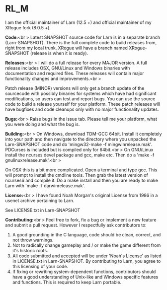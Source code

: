 # RL_M
I am the official maintainer of Larn (12.5 +) and official maintainer of my XRogue fork (8.0.5 +).

<b>Code:</b><br \>
Latest SNAPSHOT source code for Larn is in a separate branch (Larn-SNAPSHOT).  There is the full complete code to build releases from, right from my local trunk.  XRogue will have a branch named XRogue-SNAPSHOT (release is when it is ready).

<b>Releases:</b><br \>
I will do a full release for every MAJOR version.  A full release includes OSX, GNU/Linux and Windows binaries with documentation and required files.  These releases will contain major functionality changes and improvements.<br \>

Patch release (MINOR) versions will only get a branch update of the sourcecode with possibly binaries for systems which have had significant modifications, so users can test and report bugs. You can use the source code to build a release yourself for your platform.  These patch releases will have bugfixes and code cleanups only with no major functionality updates.

<b>Bugs:</b><br \>
Raise bugs in the issue tab.  Please tell me your platform, what you were doing and what the bug is.

<b>Building:</b><br \>
On Windows, download TDM-GCC 64bit.  Install it completely into your path and then navigate to the directory where you unpacked the Larn-SNAPSHOT code and do 'mingw32-make -f mingwinrelease.mak'.  PDCurses is included but is compiled only for 64bit.<br \>
On GNU/Linux install the ncurses devel package and gcc, make etc.  Then do a 'make -f gnulinuxrelease.mak'.<br \>

On OSX this is a bit more complicated.  Open a terminal and type gcc.  This will prompt to install the cmdline tools.  Then grab the latest version of ncurses6 and compile it.  Do a make install and then you are ready to make Larn with 'make -f darwinrelease.mak'.

<b>License:</b><br \>
I have found Noah Morgan's original License from 1986 in a usenet archive pertaining to Larn.

See LICENSE.txt in Larn-SNAPSHOT

<b>Contributing:</b><br \>
Feel free to fork, fix a bug or implement a new feature and submit a pull request.  However I respectfully ask contributors to:

1. A good grounding in the C language, code should be clean, correct, and not throw warnings.
2. Not to radically change gameplay and / or make the game different from it's historic roots.
3. All code submitted and accepted will be under 'Noah's License' as listed in LICENSE.txt in Larn-SNAPSHOT.  By contributing to Larn, you agree to this licensing of your code.
4. If fixing or rewriting system-dependent functions, contributors should have a good understanding of Unix-like and Windows specific features and functions.  This is required to keep Larn portable.
